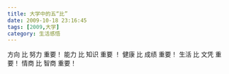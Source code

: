 ```yaml
---
title: 大学中的五“比”
date: 2009-10-18 23:16:45
tags: [2009,大学]
category: 生活感悟
---
```

方向  比  努力  重要！
能力  比  知识  重要 ！
健康  比  成绩  重要！
生活  比  文凭  重要！
情商  比  智商  重要！
